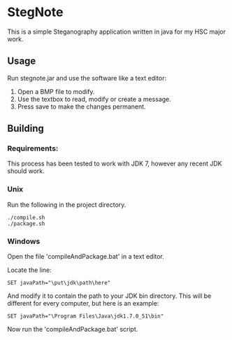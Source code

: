# StegNote

This is a simple Steganography application written in java for my HSC major work.

## Usage

Run stegnote.jar and use the software like a text editor:

1.  Open a BMP file to modify.
2.  Use the textbox to read, modify or create a message.
3.  Press save to make the changes permanent.

## Building


### Requirements:

This process has been tested to work with JDK 7, however any recent JDK should work.

### Unix

Run the following in the project directory.

    ./compile.sh
    ./package.sh

### Windows

Open the file 'compileAndPackage.bat' in a text editor.

Locate the line:

    SET javaPath="\put\jdk\path\here"

And modify it to contain the path to your JDK bin directory.
This will be different for every computer, but here is an example:

    SET javaPath="\Program Files\Java\jdk1.7.0_51\bin"

Now run the 'compileAndPackage.bat' script.
